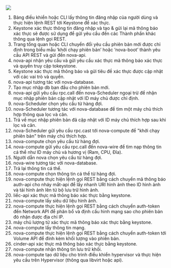 ![](https://maestropandy.files.wordpress.com/2016/05/1.png?w=700)

1.	Bảng điều khiển hoặc CLI lấy thông tin đăng nhập của người dùng và thực hiện lệnh REST tới Keystone để xác thực.
2.	Keystone xác thực thông tin đăng nhập và tạo & gửi lại mã thông báo xác thực sẽ được sử dụng để gửi yêu cầu đến các Thành phần khác thông qua lệnh gọi REST.
3.	Trang tổng quan hoặc CLI chuyển đổi yêu cầu phiên bản mới được chỉ định trong biểu mẫu ‘khởi chạy phiên bản’ hoặc ‘nova-boot’ thành yêu cầu API REST và gửi đến nova-api.
4.	nova-api nhận yêu cầu và gửi yêu cầu xác thực mã thông báo xác thực và quyền truy cập tokeystone.
5.	Keystone xác thực mã thông báo và gửi tiêu đề xác thực được cập nhật với các vai trò và quyền.
6.	nova-api tương tác với nova-database.
7.	Tạo mục nhập db ban đầu cho phiên bản mới.
8.	nova-api gửi yêu cầu rpc.call đến nova-Scheduler ngoại trừ để nhận mục nhập phiên bản cập nhật với ID máy chủ được chỉ định.
9.	nova-Scheduler chọn yêu cầu từ hàng đợi.
10. nova-Scheduler tương tác với nova-database để tìm một máy chủ thích hợp thông qua lọc và cân.
11. Trả về mục nhập phiên bản đã cập nhật với ID máy chủ thích hợp sau khi lọc và cân.
12. nova-Scheduler gửi yêu cầu rpc.cast tới nova-compute để "khởi chạy phiên bản" trên máy chủ thích hợp.
13. nova-compute chọn yêu cầu từ hàng đợi.
14. nova-compute gửi yêu cầu rpc.call đến nova-wire để tìm nạp thông tin cá thể như ID máy chủ và hương vị (Ram, CPU, Đĩa).
15. Người dẫn nova chọn yêu cầu từ hàng đợi.
16. nova-wire tương tác với nova-database.
17. Trả lại thông tin cá thể.
18. nova-compute chọn thông tin cá thể từ hàng đợi.
19. nova-compute thực hiện lệnh gọi REST bằng cách chuyển mã thông báo auth-api cho nháy mắt-api để lấy nhanh URI hình ảnh theo ID hình ảnh và tải hình ảnh lên từ bộ lưu trữ hình ảnh.
20. liếc-api xác thực mã thông báo xác thực bằng keystone.
21. nova-compute lấy siêu dữ liệu hình ảnh.
22. nova-compute thực hiện lệnh gọi REST bằng cách chuyển auth-token đến Network API để phân bổ và định cấu hình mạng sao cho phiên bản đó nhận được địa chỉ IP.
23. máy chủ lượng tử xác thực mã thông báo xác thực bằng keystone.
24. nova-compute lấy thông tin mạng.
25. nova-compute thực hiện lệnh gọi REST bằng cách chuyển auth-token tới Volume API để đính kèm khối lượng vào phiên bản.
26. cinder-api xác thực mã thông báo xác thực bằng keystone.
27. nova-compute nhận thông tin lưu trữ khối.
28. nova-compute tạo dữ liệu cho trình điều khiển hypervisor và thực hiện yêu cầu trên Hypervisor (thông qua libvirt hoặc api).

